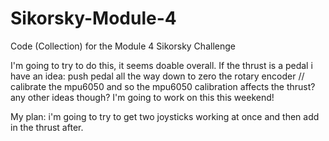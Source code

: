 # Sikorsky-Module-4
Code (Collection) for the Module 4 Sikorsky Challenge

I'm going to try to do this, it seems doable overall. If the thrust is a pedal i have an idea: push pedal all the way down to zero the rotary encoder // calibrate the mpu6050 and so the mpu6050 calibration affects the thrust? any other ideas though? 
I'm going to work on this this weekend! 

My plan: i'm going to try to get two joysticks working at once and then add in the thrust after. 
